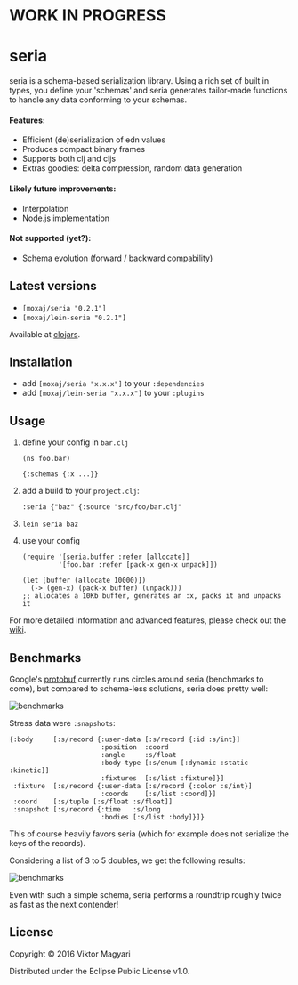 # WORK IN PROGRESS

# seria
seria is a schema-based serialization library. Using a rich set of built in types,
you define your 'schemas' and seria generates tailor-made functions to handle any
data conforming to your schemas.

#### Features:
- Efficient (de)serialization of edn values
- Produces compact binary frames
- Supports both clj and cljs
- Extras goodies: delta compression, random data generation

#### Likely future improvements:
- Interpolation
- Node.js implementation

#### Not supported (yet?):
- Schema evolution (forward / backward compability)

## Latest versions
- `[moxaj/seria "0.2.1"]`
- `[moxaj/lein-seria "0.2.1"]`

Available at [clojars](https://clojars.org/).

## Installation
- add `[moxaj/seria "x.x.x"]` to your `:dependencies`
- add `[moxaj/lein-seria "x.x.x"]` to your `:plugins`

## Usage

1. define your config in `bar.clj`
   ```
   (ns foo.bar)

   {:schemas {:x ...}}
   ```

2. add a build to your `project.clj`:
   ```
   :seria {"baz" {:source "src/foo/bar.clj"
   ```

3. `lein seria baz`

4. use your config  
   ```
   (require '[seria.buffer :refer [allocate]]
            '[foo.bar :refer [pack-x gen-x unpack]])

   (let [buffer (allocate 10000)])
     (-> (gen-x) (pack-x buffer) (unpack)))
   ;; allocates a 10Kb buffer, generates an :x, packs it and unpacks it
   ```

For more detailed information and advanced features, please check out the [wiki](https://github.com/moxaj/seria/wiki).  

## Benchmarks

Google's [protobuf](https://github.com/google/protobuf) currently runs circles around
seria (benchmarks to come), but compared to schema-less solutions, seria does pretty well:

![benchmarks](https://raw.githubusercontent.com/moxaj/seria/master/benchmarks.png)

Stress data were `:snapshots`:
```
{:body     [:s/record {:user-data [:s/record {:id :s/int}]
                       :position  :coord
                       :angle     :s/float
                       :body-type [:s/enum [:dynamic :static :kinetic]]
                       :fixtures  [:s/list :fixture]}]
 :fixture  [:s/record {:user-data [:s/record {:color :s/int}]
                       :coords    [:s/list :coord]}]
 :coord    [:s/tuple [:s/float :s/float]]
 :snapshot [:s/record {:time   :s/long
                       :bodies [:s/list :body]}]}
```
This of course heavily favors seria (which for example does not serialize the
keys of the records).

Considering a list of 3 to 5 doubles, we get the following results:

![benchmarks](https://raw.githubusercontent.com/moxaj/seria/master/benchmarks2.png)

Even with such a simple schema, seria performs a roundtrip roughly twice as fast
as the next contender!

## License

Copyright © 2016 Viktor Magyari

Distributed under the Eclipse Public License v1.0.
